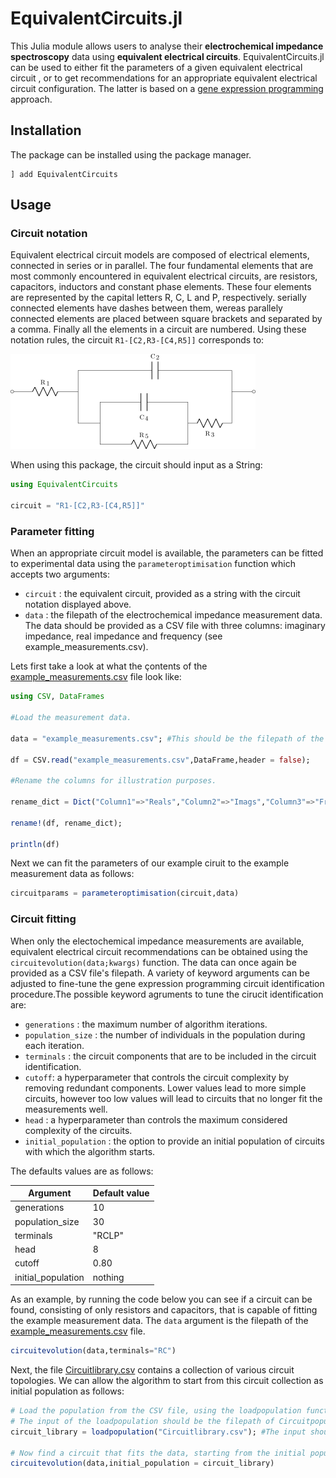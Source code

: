 # EquivalentCircuits.jl

This Julia module allows users to analyse their **electrochemical impedance spectroscopy** data using **equivalent electrical circuits**. EquivalentCircuits.jl can be used to either fit the parameters of a given equivalent electrical circuit , or to get recommendations for an appropriate equivalent electrical circuit configuration. The latter is based on a [gene expression programming](https://en.wikipedia.org/wiki/Gene_expression_programming) approach.

## Installation
The package can be installed using the package manager.
```julialang
] add EquivalentCircuits
```

## Usage
### Circuit notation
Equivalent electrical circuit models are composed of electrical elements, connected in series or in parallel. The four fundamental elements that are most commonly encountered in equivalent electrical circuits, are resistors, capacitors, inductors and constant phase elements. These four elements are represented by the capital letters R, C, L and P, respectively. serially connected elements have dashes between them, wereas parallely connected elements are placed between square brackets and separated by a comma. Finally all the elements in a circuit are numbered. Using these notation rules, the circuit `R1-[C2,R3-[C4,R5]]` corresponds to:

![](example_circuit.png)

When using this package, the circuit should input as a String:  
```julia
using EquivalentCircuits

circuit = "R1-[C2,R3-[C4,R5]]"
```

### Parameter fitting
When an appropriate circuit model is available, the parameters can be fitted to experimental data using the `parameteroptimisation` function which accepts two arguments:
- `circuit` : the equivalent circuit, provided as a string with the circuit notation displayed above.
- `data` : the filepath of the electrochemical impedance measurement data.
The data should be provided as a CSV file with three columns: imaginary impedance, real impedance and frequency (see example_measurements.csv).

Lets first take a look at what the çontents of the [example_measurements.csv](https://github.com/MaximeVH/EquivalentCircuits.jl/blob/master/example_measurements.csv) file look like:

```julia
using CSV, DataFrames

#Load the measurement data.

data = "example_measurements.csv"; #This should be the filepath of the example_measurements.csv file.

df = CSV.read("example_measurements.csv",DataFrame,header = false);

#Rename the columns for illustration purposes.

rename_dict = Dict("Column1"=>"Reals","Column2"=>"Imags","Column3"=>"Frequencies");

rename!(df, rename_dict);

println(df)

```

Next we can fit the parameters of our example ciruit to the example measurement data as follows:
```julia
circuitparams = parameteroptimisation(circuit,data)
```

### Circuit fitting
When only the electochemical impedance measurements are available, equivalent electrical circuit recommendations can be obtained using the `circuitevolution(data;kwargs)` function. The data can once again be provided as a CSV file's filepath. A variety of keyword arguments can be adjusted to fine-tune the gene expression programming circuit identification procedure.The possible keyword agruments to tune the cirucit identification are:

- `generations` : the maximum number of algorithm iterations.
- `population_size` : the number of individuals in the population during each iteration.
- `terminals` : the circuit components that are to be included in the circuit identification.
- `cutoff`: a hyperparameter that controls the circuit complexity by removing redundant components. Lower values lead to more simple circuits, however too low values will lead to circuits that no longer fit the measurements well.
- `head` : a hyperparameter than controls the maximum considered complexity of the circuits.
- `initial_population` : the option to provide an initial population of circuits with which the algorithm starts.

The defaults values are as follows:


| Argument      | Default value |
| ----------- | ----------- |
| generations      | 10       |
| population_size   | 30        |
| terminals   | "RCLP"        |
| head   | 8        |
| cutoff  | 0.80     |
| initial_population  | nothing      |

As an example, by running the code below you can see if a circuit can be found, consisting of only resistors and capacitors, that is capable of fitting the example measurement data. The `data` argument is the filepath of the [example_measurements.csv](https://github.com/MaximeVH/EquivalentCircuits.jl/blob/master/example_measurements.csv) file.

```julia
circuitevolution(data,terminals="RC")
```

Next, the file [Circuitlibrary.csv](https://github.com/MaximeVH/EquivalentCircuits.jl/blob/master/Circuitlibrary.csv) contains a collection of various circuit topologies. We can allow the algorithm to start from this circuit collection as initial population as follows:

```julia
# Load the population from the CSV file, using the loadpopulation function.
# The input of the loadpopulation should be the filepath of Circuitpopulation.csv.
circuit_library = loadpopulation("Circuitlibrary.csv"); #The input should be the filepath of the Circuitlibrary.csv file.

# Now find a circuit that fits the data, starting from the initial population of circuits
circuitevolution(data,initial_population = circuit_library)

```
